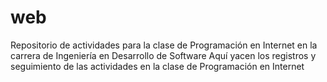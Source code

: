 # web
Repositorio de actividades para la clase de Programación en Internet en la carrera de Ingeniería en Desarrollo de Software
Aquí yacen los registros y seguimiento de las actividades en la clase de Programación en Internet
